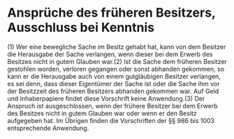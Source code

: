 # Ansprüche des früheren Besitzers, Ausschluss bei Kenntnis

(1) Wer eine bewegliche Sache im Besitz gehabt hat, kann von dem Besitzer die Herausgabe der Sache verlangen, wenn dieser bei dem Erwerb des Besitzes nicht in gutem Glauben war.(2) Ist die Sache dem früheren Besitzer gestohlen worden, verloren gegangen oder sonst abhanden gekommen, so kann er die Herausgabe auch von einem gutgläubigen Besitzer verlangen, es sei denn, dass dieser Eigentümer der Sache ist oder die Sache ihm vor der Besitzzeit des früheren Besitzers abhanden gekommen war. Auf Geld und Inhaberpapiere findet diese Vorschrift keine Anwendung.(3) Der Anspruch ist ausgeschlossen, wenn der frühere Besitzer bei dem Erwerb des Besitzes nicht in gutem Glauben war oder wenn er den Besitz aufgegeben hat. Im Übrigen finden die Vorschriften der §§ 986 bis 1003 entsprechende Anwendung. 

